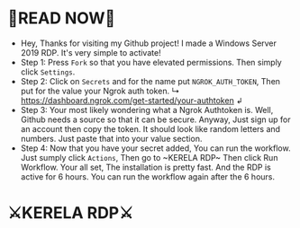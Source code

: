 # 🔰READ NOW🔰
- Hey, Thanks for visiting my Github project! I made a Windows Server 2019 RDP. It's very simple to activate!
- Step 1: Press `Fork` so that you have elevated permissions. Then simply click `Settings`.
- Step 2: Click on `Secrets` and for the name put ```NGROK_AUTH_TOKEN```, Then put for the value your Ngrok auth token. ↳ https://dashboard.ngrok.com/get-started/your-authtoken ↲
- Step 3: Your most likely wondering what a Ngrok Authtoken is. Well, Github needs a source so that it can be secure. Anyway, Just sign up for an account then copy
the token. It should look like random letters and numbers. Just paste that into your value section.
- Step 4: Now that you have your secret added, You can run the workflow. Just sumply click `Actions`, Then go to ~KERELA RDP~ Then click Run Workflow. Your all set,
The installation is pretty fast. And the RDP is active for 6 hours. You can run the workflow again after the 6 hours.
# ⚔KERELA RDP⚔ 
